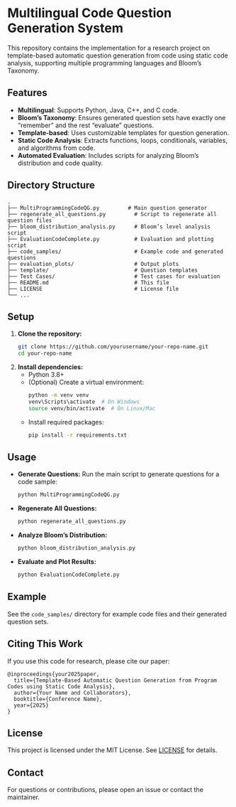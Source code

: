 # Multilingual Code Question Generation System

This repository contains the implementation for a research project on template-based automatic question generation from code using static code analysis, supporting multiple programming languages and Bloom’s Taxonomy.

## Features
- **Multilingual**: Supports Python, Java, C++, and C code.
- **Bloom’s Taxonomy**: Ensures generated question sets have exactly one “remember” and the rest “evaluate” questions.
- **Template-based**: Uses customizable templates for question generation.
- **Static Code Analysis**: Extracts functions, loops, conditionals, variables, and algorithms from code.
- **Automated Evaluation**: Includes scripts for analyzing Bloom’s distribution and code quality.

## Directory Structure
```
.
├── MultiProgrammingCodeQG.py         # Main question generator
├── regenerate_all_questions.py         # Script to regenerate all question files
├── bloom_distribution_analysis.py      # Bloom’s level analysis script
├── EvaluationCodeComplete.py           # Evaluation and plotting script
├── code_samples/                       # Example code and generated questions
├── evaluation_plots/                   # Output plots
├── template/                           # Question templates
├── Test Cases/                         # Test cases for evaluation
├── README.md                           # This file
├── LICENSE                             # License file
└── ...
```

## Setup
1. **Clone the repository:**
   ```sh
   git clone https://github.com/yourusername/your-repo-name.git
   cd your-repo-name
   ```
2. **Install dependencies:**
   - Python 3.8+
   - (Optional) Create a virtual environment:
     ```sh
     python -m venv venv
     venv\Scripts\activate  # On Windows
     source venv/bin/activate  # On Linux/Mac
     ```
   - Install required packages:
     ```sh
     pip install -r requirements.txt
     ```

## Usage
- **Generate Questions:**
  Run the main script to generate questions for a code sample:
  ```sh
  python MultiProgrammingCodeQG.py
  ```
- **Regenerate All Questions:**
  ```sh
  python regenerate_all_questions.py
  ```
- **Analyze Bloom’s Distribution:**
  ```sh
  python bloom_distribution_analysis.py
  ```
- **Evaluate and Plot Results:**
  ```sh
  python EvaluationCodeComplete.py
  ```

## Example
See the `code_samples/` directory for example code files and their generated question sets.

## Citing This Work
If you use this code for research, please cite our paper:
```
@inproceedings{your2025paper,
  title={Template-Based Automatic Question Generation from Program Codes using Static Code Analysis},
  author={Your Name and Collaborators},
  booktitle={Conference Name},
  year={2025}
}
```

## License
This project is licensed under the MIT License. See [LICENSE](LICENSE) for details.

## Contact
For questions or contributions, please open an issue or contact the maintainer.
